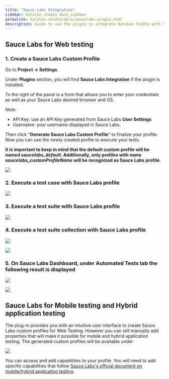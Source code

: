```yaml
---
title: "Sauce Labs Integration" 
sidebar: katalon_studio_docs_sidebar
permalink: katalon-studio/docs/saucelabs-plugin.html 
description: Guide to use the plugin to integrate Katalon Studio with Sauce Labs.
---
```


## Sauce Labs for Web testing

### 1. Create a Sauce Labs Custom Profile

Go to **Project -> Settings**. 

Under **Plugins** section, you will find **Sauce Labs Integration** if the plugin is installed. 

To the right of the panel is a form that allows you to enter your credentials as well as your Sauce Labs desired browser and OS.

*Note:*
* API Key: use an API Key generated from Sauce Labs **User Settings**
* Username: your username displayed in Sauce Labs.

Then click “**Generate Sauce Labs Custom Profile**” to finalize your profile. Now you can use the newly created profile to execute your tests. 

**It is important to keep in mind that the default custom profile will be named *saucelabs_default*. Additionally, only profiles with name *saucelabs_customProfileName* will be recognized as Sauce Labs profile.**

![](../../images/katalon-studio/docs/saucelabs-plugin/1-setting.png)

### 2. Execute a test case with Sauce Labs profile

![](../../images/katalon-studio/docs/saucelabs-plugin/2-execute-test-case.png)

### 3. Execute a test suite with Sauce Labs profile

![](../../images/katalon-studio/docs/saucelabs-plugin/3-execute-test-suite.png)

### 4. Execute a test suite collection with Sauce Labs profile

![](../../images/katalon-studio/docs/saucelabs-plugin/4-execute-test-suite.png)

![](../../images/katalon-studio/docs/saucelabs-plugin/5-environment.png)


### 5. On Sauce Labs Dashboard, under Automated Tests tab the following result is displayed

![](../../images/katalon-studio/docs/saucelabs-plugin/7-result.png)

![](../../images/katalon-studio/docs/saucelabs-plugin/6-result.png)

## Sauce Labs for Mobile testing and Hybrid application testing

The plug-in provides you with an intuitive user interface to create Sauce Labs custom profiles for Web Testing. However you can still manually add properties that will make it possible for mobile and hybrid application testing. The generated custom profiles will be available under

![](../../images/katalon-studio/docs/saucelabs-plugin/8-mobile-hybrid-testing.png)

You can access and add capabilities to your profile. You will need to add specific capabilities that follow [Sauce Labs's official document on mobile/hybrid application testing](https://wiki.saucelabs.com/display/DOCS/Examples+of+Test+Configuration+Options+for+Mobile+Native+Application+Tests).
